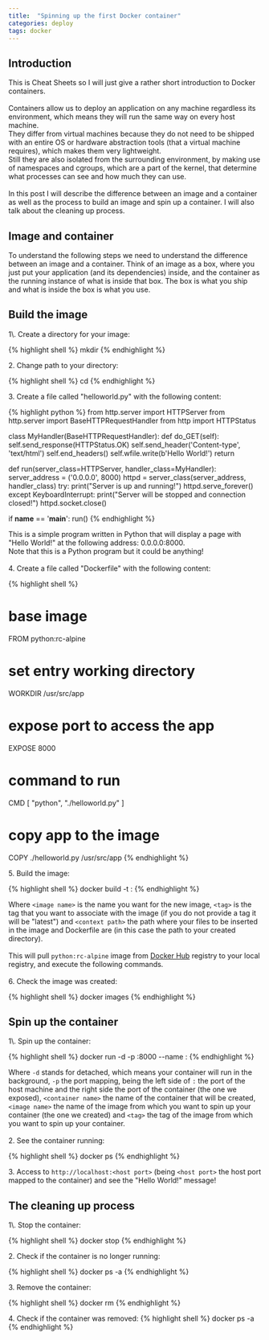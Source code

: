 ```yaml
---
title:  "Spinning up the first Docker container"
categories: deploy
tags: docker
---
```

<h2>Introduction</h2>
This is Cheat Sheets so I will just give a rather short introduction to Docker
containers.
<br/>
<br/>
Containers allow us to deploy an application on any machine regardless its
environment, which means they will run the same way on every host machine.
<br/>
They differ from virtual machines because they do not need to be shipped with
an entire OS or hardware abstraction tools (that a virtual machine requires),
which makes them very lightweight.
<br/>
Still they are also isolated from the surrounding environment, by making use of
namespaces and cgroups, which are a part of the kernel, that determine what
processes can see and how much they can use.
<br/>
<br/>
In this post I will describe the difference between an image and a container
as well as the process to build an image and spin up a container. I will also
talk about the cleaning up process.
<br/>
<h2>Image and container</h2>
To understand the following steps we need to understand the difference between
an image and a container.
Think of an image as a box, where you just put your application (and its
dependencies) inside, and the container as the running instance of what is
inside that box. The box is what you ship and what is inside the box is what
you use.
<br/>
<h2>Build the image</h2>
1\. Create a directory for your image:

{% highlight shell %}
mkdir <directory name>
{% endhighlight %}

2\. Change path to your directory:

{% highlight shell %}
cd <directory name>
{% endhighlight %}

3\. Create a file called "helloworld.py" with the following content:

{% highlight python %}
from http.server import HTTPServer
from http.server import BaseHTTPRequestHandler
from http import HTTPStatus

class MyHandler(BaseHTTPRequestHandler):
    def do_GET(self):
        self.send_response(HTTPStatus.OK)
        self.send_header('Content-type', 'text/html')
        self.end_headers()
        self.wfile.write(b'Hello World!')
        return

def run(server_class=HTTPServer, handler_class=MyHandler):
    server_address = ('0.0.0.0', 8000)
    httpd = server_class(server_address, handler_class)
    try:
        print("Server is up and running!")
        httpd.serve_forever()
    except KeyboardInterrupt:
        print("Server will be stopped and connection closed!")
        httpd.socket.close()

if __name__ == '__main__':
	run()
{% endhighlight %}

This is a simple program written in Python that will display a page with "Hello
World!" at the following address: 0.0.0.0:8000.
<br/>
Note that this is a Python program but it could be anything!
<br/>
<br/>
4\. Create a file called "Dockerfile" with the following content:

{% highlight shell %}
# base image
FROM python:rc-alpine

# set entry working directory
WORKDIR /usr/src/app

# expose port to access the app
EXPOSE 8000

# command to run
CMD [ "python", "./helloworld.py" ]

# copy app to the image
COPY ./helloworld.py /usr/src/app
{% endhighlight %}

5\. Build the image:

{% highlight shell %}
docker build -t <image name>:<tag> <context path>
{% endhighlight %}

Where `<image name>` is the name you want for the new image, `<tag>` is the tag
that you want to associate with the image (if you do not provide a tag it will
be "latest") and `<context path>` the path where your files to be inserted in
the image and Dockerfile are (in this case the path to your created directory).
<br/>
<br/>
This will pull `python:rc-alpine` image from
[Docker Hub](https://hub.docker.com/) registry to your local registry, and
execute the following commands.
<br/>
<br/>
6\. Check the image was created:

{% highlight shell %}
docker images
{% endhighlight %}

<h2>Spin up the container</h2>
1\. Spin up the container:

{% highlight shell %}
docker run -d -p <host port>:8000 --name <container name> <image name>:<tag>
{% endhighlight %}

Where `-d` stands for detached, which means your container will run in the
background, `-p` the port mapping, being the left side of `:` the port of the
host machine and the right side the port of the container (the one we exposed),
`<container name>` the name of the container that will be created,
`<image name>` the name of the image from which you want to spin up your
container (the one we created) and `<tag>` the tag of the image from which you
want to spin up your container.
<br/>
<br/>
2\. See the container running:

{% highlight shell %}
docker ps
{% endhighlight %}

3\. Access to `http://localhost:<host port>` (being `<host port>` the host port
mapped to the container) and see the "Hello World!" message!
<br/>
<h2>The cleaning up process</h2>
1\. Stop the container:

{% highlight shell %}
docker stop <container name>
{% endhighlight %}

2\. Check if the container is no longer running:

{% highlight shell %}
docker ps -a
{% endhighlight %}

3\. Remove the container:

{% highlight shell %}
docker rm <container name>
{% endhighlight %}

4\. Check if the container was removed:
{% highlight shell %}
docker ps -a
{% endhighlight %}
